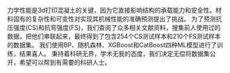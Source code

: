   力学性能是3d打印混凝土的关键，因为它直接影响结构的承载能力和安全性。材料固有的复杂性和可变性对实现其机械性能的准确预测提出了挑战。
为了预测抗压强度(CS)和抗弯强度(FS)，我们查阅了众多相关文献资料，搜集前人使用过的数据，把他们串联起来，最终得到了包含254个CS测试样本和210个FS测试样本的数据集。
我们使用BP、随机森林、XGBoost和CatBoost四种ML模型进行了训练，结果喜人。
秉持着科研无界，学术无我的态度，我们决定无偿将数据集公开，希望可以帮到有需要的科研人士。
